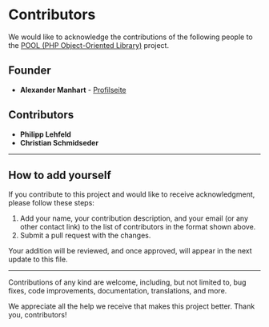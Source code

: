 # Contributors

We would like to acknowledge the contributions of the following people to the [POOL (PHP Object-Oriented Library)](https://github.com/manhart/pool) project.

## Founder

- **Alexander Manhart** - [Profilseite](https://alexander-manhart.de)

## Contributors

- **Philipp Lehfeld**
- **Christian Schmidseder** 

---

## How to add yourself

If you contribute to this project and would like to receive acknowledgment, please follow these steps:

1. Add your name, your contribution description, and your email (or any other contact link) to the list of contributors in the format shown above.
2. Submit a pull request with the changes.

Your addition will be reviewed, and once approved, will appear in the next update to this file.

---

Contributions of any kind are welcome, including, but not limited to, bug fixes, code improvements, documentation, translations, and more.

We appreciate all the help we receive that makes this project better. Thank you, contributors!